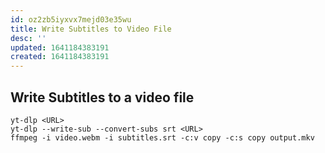 ```yaml
---
id: oz2zb5iyxvx7mejd03e35wu
title: Write Subtitles to Video File
desc: ''
updated: 1641184383191
created: 1641184383191
---
```



## Write Subtitles to a video file

```shell
yt-dlp <URL>
yt-dlp --write-sub --convert-subs srt <URL>
ffmpeg -i video.webm -i subtitles.srt -c:v copy -c:s copy output.mkv
```
